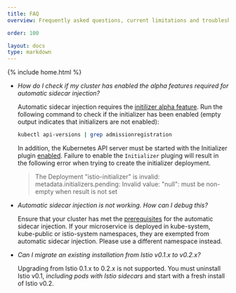 ```yaml
---
title: FAQ
overview: Frequently asked questions, current limitations and troubleshooting tips on this topic.

order: 100

layout: docs
type: markdown
---
```

{% include home.html %}

* _How do I check if my cluster has enabled the alpha features required for automatic sidecar injection?_

  Automatic sidecar injection requires the
  [initilizer alpha feature](https://kubernetes.io/docs/admin/extensible-admission-controllers/#enable-initializers-alpha-feature).
  Run the following command to check if the initializer has been enabled
  (empty output indicates that initializers are not enabled):
 
  ```bash
  kubectl api-versions | grep admissionregistration
  ```

  In addition, the Kubernetes API server must be started with the Initializer plugin [enabled](https://kubernetes.io/docs/admin/extensible-admission-controllers/#enable-initializers-alpha-feature). Failure to enable the `Initializer` pluging will result in the following error when trying to create the initializer deployment.
  
  > The Deployment "istio-initializer" is invalid: metadata.initializers.pending: Invalid value: "null": must be non-empty when result is not set

* _Automatic sidecar injection is not working. How can I debug this?_

  Ensure that your cluster has met the
  [prerequisites](sidecar-injection.html#automatic-sidecar-injection) for
  the automatic sidecar injection.  If your microservice is deployed in
  kube-system, kube-public or istio-system namespaces, they are exempted
  from automatic sidecar injection.  Please use a different namespace
  instead.
  
* _Can I migrate an existing installation from Istio v0.1.x to v0.2.x?_
  
  Upgrading from Istio 0.1.x to 0.2.x is not supported. You must uninstall Istio v0.1, _including pods with Istio sidecars_ and start with a fresh install of Istio v0.2.
 
